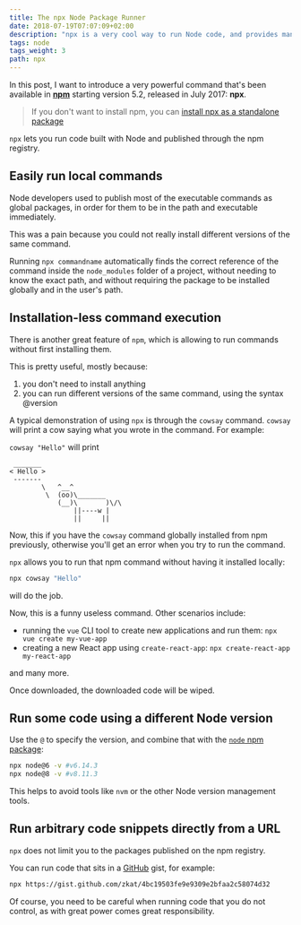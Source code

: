 ```yaml
---
title: The npx Node Package Runner
date: 2018-07-19T07:07:09+02:00
description: "npx is a very cool way to run Node code, and provides many useful features"
tags: node
tags_weight: 3
path: npx
---
```


In this post, I want to introduce a  very powerful command that's been available in [**npm**](https://flaviocopes.com/npm/) starting version 5.2, released in July 2017: **npx**.

> If you don't want to install npm, you can [install npx as a standalone package](https://www.npmjs.com/package/npx)

`npx` lets you run code built with Node and published through the npm registry.

## Easily run local commands

Node developers used to publish most of the executable commands as global packages, in order for them to be in the path and executable immediately.

This was a pain because you could not really install different versions of the same command.

Running `npx commandname` automatically finds the correct reference of the command inside the `node_modules` folder of a project, without needing to know the exact path, and without requiring the package to be installed globally and in the user's path.

## Installation-less command execution

There is another great feature of `npm`, which is allowing to run commands without first installing them.

This is pretty useful, mostly because:

1) you don't need to install anything
2) you can run different versions of the same command, using the syntax @version

A typical demonstration of using `npx` is through the `cowsay` command. `cowsay` will print a cow saying what you wrote in the command. For example:

`cowsay "Hello"` will print

```
 _______
< Hello >
 -------
        \   ^__^
         \  (oo)\_______
            (__)\       )\/\
                ||----w |
                ||     ||
```

Now, this if you have the `cowsay` command globally installed from npm previously, otherwise you'll get an error when you try to run the command.

`npx` allows you to run that npm command without having it installed locally:

```bash
npx cowsay "Hello"
```

will do the job.

Now, this is a funny useless command.
Other scenarios include:

- running the `vue` CLI tool to create new applications and run them: `npx vue create my-vue-app`
- creating a new React app using `create-react-app`: `npx create-react-app my-react-app`

and many more.

Once downloaded, the downloaded code will be wiped.

## Run some code using a different Node version

Use the `@` to specify the version, and combine that with the [`node` npm package](https://www.npmjs.com/package/node):

```bash
npx node@6 -v #v6.14.3
npx node@8 -v #v8.11.3
```

This helps to avoid tools like `nvm` or the other Node version management tools.

## Run arbitrary code snippets directly from a URL

`npx` does not limit you to the packages published on the npm registry.

You can run code that sits in a [GitHub](https://flaviocopes.com/github/) gist, for example:

```bash
npx https://gist.github.com/zkat/4bc19503fe9e9309e2bfaa2c58074d32
```

Of course, you need to be careful when running code that you do not control, as with great power comes great responsibility.